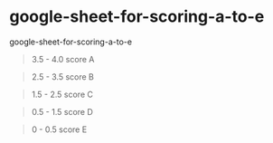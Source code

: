 # google-sheet-for-scoring-a-to-e
google-sheet-for-scoring-a-to-e


> 3.5 - 4.0 score A

> 2.5 - 3.5 score B

> 1.5 - 2.5 score C

> 0.5 - 1.5 score D

> 0   - 0.5 score E

